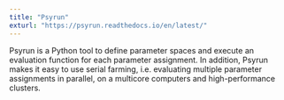 ```yaml
---
title: "Psyrun"
exturl: "https://psyrun.readthedocs.io/en/latest/"
---
```


Psyrun is a Python tool to define parameter spaces and execute an evaluation
function for each parameter assignment. In addition, Psyrun makes it easy to use
serial farming, i.e. evaluating multiple parameter assignments in parallel, on
a multicore computers and high-performance clusters.
